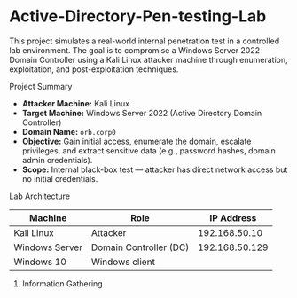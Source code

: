 # Active-Directory-Pen-testing-Lab
This project simulates a real-world internal penetration test in a controlled lab environment. The goal is to compromise a Windows Server 2022 Domain Controller using a Kali Linux attacker machine through enumeration, exploitation, and post-exploitation techniques.

Project Summary

- **Attacker Machine:** Kali Linux
- **Target Machine:** Windows Server 2022 (Active Directory Domain Controller)
- **Domain Name:** `orb.corp0`
- **Objective:** Gain initial access, enumerate the domain, escalate privileges, and extract sensitive data (e.g., password hashes, domain admin credentials).
- **Scope:** Internal black-box test — attacker has direct network access but no initial credentials.

Lab Architecture

| Machine          | Role                            | IP Address     |
|------------------|---------------------------------|----------------|
| Kali Linux       | Attacker                        | 192.168.50.10  |
| Windows Server   | Domain Controller (DC)          | 192.168.50.129 |
| Windows 10       | Windows client                  |                |

1. Information Gathering
